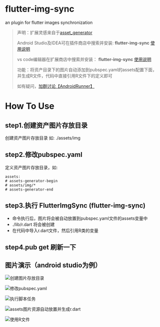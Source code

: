 # flutter-img-sync
an plugin for flutter images synchronization

> 声明：扩展灵感来自于[asset_generator](https://github.com/flutter-dev/asset_generator)
> 
> Android Studio及IDEA可在插件商店中搜索并安装: **flutter-img-sync**  [使用说明](https://www.jianshu.com/p/c7c063ce9e19)
> 
> vs code编辑器在扩展商店中搜索并安装： **flutter-img-sync**  [使用说明](https://www.jianshu.com/p/74b71719bc6d)
> 
> 功能：将资产目录下的图片自动添加到pubspec.yaml的assets配置下面，并生成R文件，代码中直接引用R文件下的定义即可
> 
> 如有疑问，[加群讨论【AndroidRunner】](https://jq.qq.com/?_wv=1027&k=5wXzlBY)
  
# How To Use

## step1.创建资产图片存放目录

创建资产图片存放目录 如: ./assets/img

## step2.修改pubspec.yaml

定义资产图片存放目录，如:

    assets:
    # assets-generator-begin
    # assets/img/*
    # assets-generator-end

## step3.执行 FlutterImgSync (flutter-img-sync)

- 命令执行后，图片将会被自动放置到pubspec.yaml文件的assets变量中
- ./lib/r.dart 将会被创建
- 在代码中导入r.dart文件，然后引用R类的变量

## step4.pub get 刷新一下

## 图片演示（android studio为例）

![创建图片存放目录](https://upload-images.jianshu.io/upload_images/2091835-ba87d8c8b1901873.png?imageMogr2/auto-orient/strip%7CimageView2/2/w/1240)

![修改pubspec.yaml](https://upload-images.jianshu.io/upload_images/2091835-91182b10e5ceeb60.png?imageMogr2/auto-orient/strip%7CimageView2/2/w/1240)

![执行脚本任务](https://upload-images.jianshu.io/upload_images/2091835-dbfb3d5a16e12659.png?imageMogr2/auto-orient/strip%7CimageView2/2/w/1240)

![assets图片资源自动放置并生成r.dart](https://upload-images.jianshu.io/upload_images/2091835-96584efbe01a80f3.png?imageMogr2/auto-orient/strip%7CimageView2/2/w/1240)

![使用R文件](https://upload-images.jianshu.io/upload_images/2091835-3dc54a6ac6e0a8b8.png?imageMogr2/auto-orient/strip%7CimageView2/2/w/1240)


